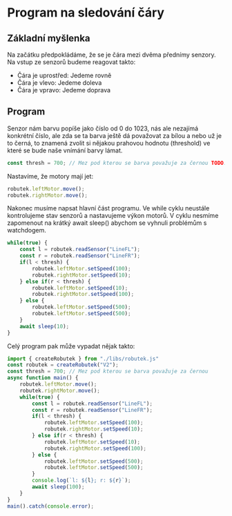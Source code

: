 # Program na sledování čáry

## Základní myšlenka

Na začátku předpokládáme, že se je čára mezi dvěma přednímy senzory. Na vstup ze senzorů budeme reagovat takto:

- Čára je uprostřed: Jedeme rovně
- Čára je vlevo: Jedeme doleva
- Čára je vpravo: Jedeme doprava

## Program

Senzor nám barvu popíše jako číslo od 0 do 1023, nás ale nezajímá konkrétní číslo, ale zda se ta barva ještě dá považovat za bílou a nebo už je to černá, to znamená zvolit si nějakou prahovou hodnotu (threshold) ve které se bude naše vnímání barvy lámat.

```ts
const thresh = 700; // Mez pod kterou se barva považuje za černou TODO: Ověřit že to tak reálně je
```

Nastavíme, že motory mají jet:

```ts
robutek.leftMotor.move();
robutek.rightMotor.move();
```

Nakonec musíme napsat hlavní část programu. Ve while cyklu neustále kontrolujeme stav senzorů a nastavujeme výkon motorů. V cyklu nesmíme zapomenout na krátký await sleep() abychom se vyhnuli problémům s watchdogem.

```ts
while(true) {
    const l = robutek.readSensor("LineFL");
    const r = robutek.readSensor("LineFR");
    if(l < thresh) {
        robutek.leftMotor.setSpeed(100);
        robutek.rightMotor.setSpeed(10);
    } else if(r < thresh) {
        robutek.leftMotor.setSpeed(10);
        robutek.rightMotor.setSpeed(100);
    } else {
        robutek.leftMotor.setSpeed(500);
        robutek.leftMotor.setSpeed(500);
    }
    await sleep(10);
}
```

Celý program pak může vypadat nějak takto:

```ts
import { createRobutek } from "./libs/robutek.js"
const robutek = createRobutek("V2");
const thresh = 700; // Mez pod kterou se barva považuje za černou
async function main() {
    robutek.leftMotor.move();
    robutek.rightMotor.move();
    while(true) {
        const l = robutek.readSensor("LineFL");
        const r = robutek.readSensor("LineFR");
        if(l < thresh) {
            robutek.leftMotor.setSpeed(100);
            robutek.rightMotor.setSpeed(10);
        } else if(r < thresh) {
            robutek.leftMotor.setSpeed(10);
            robutek.rightMotor.setSpeed(100);
        } else {
            robutek.leftMotor.setSpeed(500);
            robutek.leftMotor.setSpeed(500);
        }
        console.log(`l: ${l}; r: ${r}`);
        await sleep(100);
    }
}
main().catch(console.error);
```